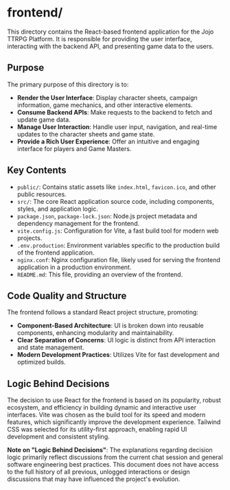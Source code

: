 # frontend/

This directory contains the React-based frontend application for the Jojo TTRPG Platform. It is responsible for providing the user interface, interacting with the backend API, and presenting game data to the users.

## Purpose

The primary purpose of this directory is to:
*   **Render the User Interface**: Display character sheets, campaign information, game mechanics, and other interactive elements.
*   **Consume Backend APIs**: Make requests to the backend to fetch and update game data.
*   **Manage User Interaction**: Handle user input, navigation, and real-time updates to the character sheets and game state.
*   **Provide a Rich User Experience**: Offer an intuitive and engaging interface for players and Game Masters.

## Key Contents

*   `public/`: Contains static assets like `index.html`, `favicon.ico`, and other public resources.
*   `src/`: The core React application source code, including components, styles, and application logic.
*   `package.json`, `package-lock.json`: Node.js project metadata and dependency management for the frontend.
*   `vite.config.js`: Configuration for Vite, a fast build tool for modern web projects.
*   `.env.production`: Environment variables specific to the production build of the frontend application.
*   `nginx.conf`: Nginx configuration file, likely used for serving the frontend application in a production environment.
*   `README.md`: This file, providing an overview of the frontend.

## Code Quality and Structure

The frontend follows a standard React project structure, promoting:
*   **Component-Based Architecture**: UI is broken down into reusable components, enhancing modularity and maintainability.
*   **Clear Separation of Concerns**: UI logic is distinct from API interaction and state management.
*   **Modern Development Practices**: Utilizes Vite for fast development and optimized builds.

## Logic Behind Decisions

The decision to use React for the frontend is based on its popularity, robust ecosystem, and efficiency in building dynamic and interactive user interfaces. Vite was chosen as the build tool for its speed and modern features, which significantly improve the development experience. Tailwind CSS was selected for its utility-first approach, enabling rapid UI development and consistent styling.

**Note on "Logic Behind Decisions"**: The explanations regarding decision logic primarily reflect discussions from the current chat session and general software engineering best practices. This document does not have access to the full history of all previous, unlogged interactions or design discussions that may have influenced the project's evolution.
